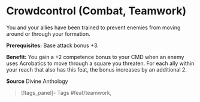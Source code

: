 ﻿---
cssclass: [feats]

---
# Crowdcontrol (Combat, Teamwork)

You and your allies have been trained to prevent enemies from moving around or through your formation.

**Prerequisites:** Base attack bonus +3.

**Benefit:** You gain a +2 competence bonus to your CMD when an enemy uses Acrobatics to move through a square you threaten. For each ally within your reach that also has this feat, the bonus increases by an additional 2.

**Source** Divine Anthology
>[!tags_panel]- Tags
> #feat/teamwork, 